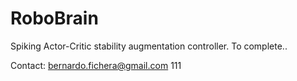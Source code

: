 # RoboBrain
Spiking Actor-Critic stability augmentation controller. To complete..

Contact: <bernardo.fichera@gmail.com> 
111
